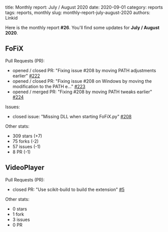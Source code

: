 title: Monthly report: July / August 2020
date: 2020-09-01
category: reports
tags: reports, monthly
slug: monthly-report-july-august-2020
authors: Linkid

Here is the monthly report **#26**. You'll find some updates for **July / August 2020**.


## FoFiX

Pull Requests (PR):

- opened / closed PR: "Fixing issue #208 by moving PATH adjustments earlier" [#222](https://github.com/fofix/fofix/pull/222)
- opened / closed PR: "Fixing issue #208 on Windows by moving the modification to the PATH e…" [#223](https://github.com/fofix/fofix/pull/223)
- opened / merged PR: "Fixing #208 by moving PATH tweaks earlier" [#224](https://github.com/fofix/fofix/pull/224)

Issues:

- closed issue: "Missing DLL when starting FoFiX.py" [#208](https://github.com/fofix/fofix/issues/208)

Other stats:

- 309 stars (+7)
- 75 forks (-2)
- 57 issues (-1)
- 8 PR (-1)


## VideoPlayer

Pull Requests (PR):

- closed PR: "Use scikit-build to build the extension" [#5](https://github.com/fofix/python-videoplayer/pull/5)

Other stats:

- 0 stars
- 1 fork
- 3 issues
- 0 PR
